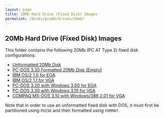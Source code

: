 ```yaml
---
layout: page
title: 20Mb Hard Drive (Fixed Disk) Images
permalink: /disks/pcx86/drives/20mb/
---
```


20Mb Hard Drive (Fixed Disk) Images
-----------------------------------

This folder contains the following 20Mb (PC AT Type 2) fixed disk configurations:

* [Unformatted 20Mb Disk](unformatted-at2.xml)
* [PC-DOS 3.30 Formatted 20Mb Disk (Empty)](pcdos330-empty-at2.xml)
* [IBM OS/2 1.0 for EGA](ibmos210-ega-at2.xml)
* [IBM OS/2 1.1 for VGA](ibmos211-vga-at2.xml)
* [PC-DOS 3.20 with Windows 3.00 for EGA](pcdos320-win300-ega.xml)
* [PC-DOS 3.30 with Windows 3.10 for VGA](pcdos330-win310-vga.xml)
* [COMPAQ MS-DOS 3.10 with Windows/386 2.01 for VGA](compaq310-win386201-vga-at2.xml)

Note that in order to use an unformatted fixed disk with DOS, it must first be partitioned using `FDISK` and then formatted
using `FORMAT`.
